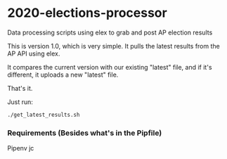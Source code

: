 # 2020-elections-processor
Data processing scripts using elex to grab and post AP election results

This is version 1.0, which is very simple. It pulls the latest results from the AP API using elex.

It compares the current version with our existing "latest" file, and if it's different, it uploads a new "latest" file.

That's it.

Just run:

```bash
./get_latest_results.sh
```

### Requirements (Besides what's in the Pipfile)
Pipenv
jc
